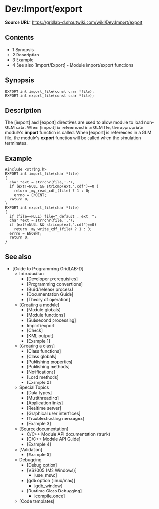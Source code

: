 # Dev:Import/export

**Source URL:** https://gridlab-d.shoutwiki.com/wiki/Dev:Import/export
## Contents

  * 1 Synopsis
  * 2 Description
  * 3 Example
  * 4 See also
[Import/Export] \- Module import/export functions 

## Synopsis
    
    
    EXPORT int import_file(const char *file);
    EXPORT int export_file(const char *file);
    

## Description

The [import] and [export] directives are used to allow module to load non-GLM data. When [import] is referenced in a GLM file, the appropriate module's **import** function is called. When [export] is references in a GLM file, the module's **export** function will be called when the simulation terminates. 

## Example
    
    
    #include <string.h>
    EXPORT int import_file(char *file)
    {
      char *ext = strrchr(file,'.');
      if (ext!=NULL && stricmp(ext,".cdf")==0 )
        return _my_read_cdf_(file) ? 1 : 0;
        errno = ENOENT;
      return 0;
    }
    EXPORT int export_file(char *file)
    {
      if (file==NULL) file="_default_._ext_ ";
      char *ext = strrchr(file,'.');
      if (ext!=NULL && stricmp(ext,".cdf")==0)
        return _my_write_cdf_(file) ? 1 : 0;
      errno = ENOENT;
      return 0;
    } 
    

## See also

  * [Guide to Programming GridLAB-D]
    * Introduction 
      * [Developer prerequisites]
      * [Programming conventions]
      * [Build/release process]
      * [Documentation Guide]
      * [Theory of operation]
    * [Creating a module]
      * [Module globals]
      * [Module functions]
      * [Subsecond processing]
      * Import/export
      * [Check]
      * [KML output]
      * [Example 1]
    * [Creating a class]
      * [Class functions]
      * [Class globals]
      * [Publishing properties]
      * [Publishing methods]
      * [Notifications]
      * [Load methods] 
      * [Example 2]
    * Special Topics 
      * [Data types]
      * [Multithreading]
      * [Application links]
      * [Realtime server]
      * [Graphical user interfaces]
      * [Troubleshooting messages]
      * [Example 3]
    * [Source documentation]
      * [C/C++ Module API documentation (trunk)](http://gridlab-d.sourceforge.net/doxygen/trunk/group__module__api.html)
      * [C/C++ Module API Guide]
      * [Example 4]
    * [Validation]
      * [Example 5]
    * Debugging 
      * [Debug option]
      * [VS2005 (MS Windows)]
        * [use_msvc]
      * [gdb option (linux/mac)]
        * [gdb_window]
      * [Runtime Class Debugging]
        * [compile_once]
    * [Code templates]

